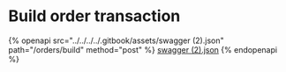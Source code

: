 # Build order transaction

{% openapi src="../../../../.gitbook/assets/swagger (2).json" path="/orders/build" method="post" %}
[swagger (2).json](<../../../../.gitbook/assets/swagger (2).json>)
{% endopenapi %}

